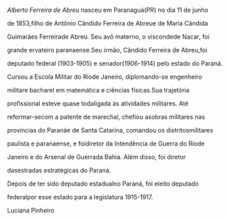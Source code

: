 

*Alberto Ferreira de Abreu* nasceu em Paranaguá(PR) no dia 11 de junho

de 1853,filho de Antônio Cândido Ferreira de Abreue de Maria Cândida

Guimarães Ferreirade Abreu. Seu avô materno, o viscondede Nacar, foi

grande ervateiro paranaense.Seu irmão, Cândido Ferreira de Abreu,foi

deputado federal (1903-1905) e senador(1906-1914) pelo estado do Paraná.



Cursou a Escola Militar do Riode Janeiro, diplomando-se engenheiro

militare bacharel em matemática e ciências físicas.Sua trajetória

profissional esteve quase todaligada às atividades militares. Até

reformar-secom a patente de marechal, chefiou asobras militares nas

províncias do Paranáe de Santa Catarina, comandou os distritosmilitares

paulista e paranaense, e foidiretor da Intendência de Guerra do Riode

Janeiro e do Arsenal de Guerrada Bahia. Além disso, foi diretor

dasestradas estratégicas do Paraná.



Depois de ter sido deputado estadualno Paraná, foi eleito deputado

federalpor esse estado para a legislatura 1915-1917.



Luciana Pinheiro



